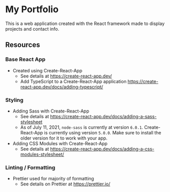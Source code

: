# My Portfolio

This is a web application created with the React framework made to display projects and contact info.

## Resources

### Base React App

- Created using Create-React-App
  - See details at https://create-react-app.dev/
  - Add TypeScript to a Create-React-App application https://create-react-app.dev/docs/adding-typescript/

### Styling

- Adding Sass with Create-React-App
  - See details at https://create-react-app.dev/docs/adding-a-sass-stylesheet
  - As of July 11, 2021, `node-sass` is currently at version `6.0.1`. Create-React-App is currently using version `5.0.0`. Make sure to install the older version for it to work with your app.
- Adding CSS Modules with Create-React-App
  - See details at https://create-react-app.dev/docs/adding-a-css-modules-stylesheet/

### Linting / Formatting

- Prettier used for majority of formatting
  - See details on Prettier at https://prettier.io/
